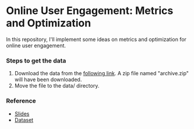 # Online User Engagement: Metrics and Optimization

In this repository, I'll implement some ideas on metrics and optimization for online user engagement.

### Steps to get the data
1. Download the data from the [following link](https://www.kaggle.com/mkechinov/ecommerce-behavior-data-from-multi-category-store/download). A zip file named "archive.zip" will have been downloaded.
2. Move the file to the data/ directory.

### Reference
- [Slides](https://docs.google.com/presentation/d/1s0ljiGH5kRr38w7W_2HQ50stt6W9zWgD92NQmZBLeAw/edit)
- [Dataset](https://www.kaggle.com/mkechinov/ecommerce-behavior-data-from-multi-category-store)
